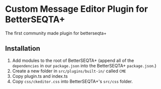 # Custom Message Editor Plugin for BetterSEQTA+
The first community made plugin for betterseqta+

## Installation
1. Add modules to the root of BetterSEQTA+ (append all of the `dependencies` in our `package.json` into the BetterSEQTA+ `package.json`.)
2. Create a new folder in `src/plugins/built-in/` called `CME`
3. Copy plugin.ts and index.ts
4. Copy `css/ckeditor.css` into BetterSEQTA+'s `src/css` folder.
